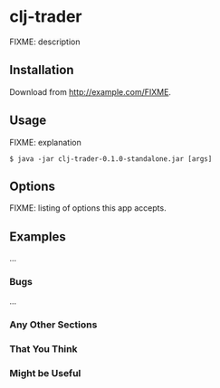 # clj-trader

FIXME: description

## Installation

Download from http://example.com/FIXME.

## Usage

FIXME: explanation

    $ java -jar clj-trader-0.1.0-standalone.jar [args]

## Options

FIXME: listing of options this app accepts.

## Examples

...

### Bugs

...

### Any Other Sections

### That You Think

### Might be Useful
